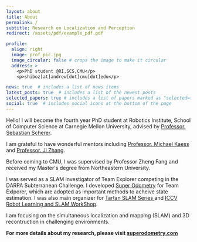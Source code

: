 ```yaml
---
layout: about
title: About
permalink: /
subtitle: Research on Localization and Perception
redirect: /assets/pdf/example_pdf.pdf

profile:
  align: right
  image: prof_pic.jpg
  image_circular: false # crops the image to make it circular
  address: >
    <p>PhD student @RI,SCS,CMU</p>
    <p>shiboz[at]andrew[dot]cmu[dot]edu</p>

news: true  # includes a list of news items
latest_posts: true  # includes a list of the newest posts
selected_papers: true # includes a list of papers marked as "selected={true}"
social: true  # includes social icons at the bottom of the page
---
```


Hello! I will become the fourth year PhD student at Robotics Institute, School of Computer Science at Carnegie Mellon University, advised by  <a href='https://scholar.google.com/citations?user=gxoPfIYAAAAJ&hl=de'> Professor. Sebastian Scherer</a>. 

I am grateful to have wonderful mentors including <a href='http://www.cs.cmu.edu/~kaess/'> Professor. Michael Kaess</a> and <a href='https://frc.ri.cmu.edu/~zhangji/'> Professor. Ji Zhang</a>.

Before coming to CMU, I was supervised by Professor Zheng Fang and received my Master's degree from Northeastern University.

I was served as a SLAM investigator of Team Explorer competing in the DARPA Subterranean Challenge. I developed [Super Odometry](https://superodometry.com/) for Team Exlporer, which are adopted as important methods to acheive state estimation. I was also main organizer for 
[Tartan SLAM Series ](https://theairlab.org/tartanslamseries/) and  [ICCV Robot Learning and SLAM WorkShop](https://superodometry.com/iccv23).

I am focusing on the simultaneous localization and mapping (SLAM) and 3D recontruction in challenging environments. 

**For more details about my research, please visit [superodometry.com](https://superodometry.com/)**

<!-- 
**You can also download my <a href="" target="_blank">[CV]</a> here :-D** -->


<!-- Write your biography here. Tell the world about yourself. Link to your favorite . You can put a picture in, too. The code is already in, just name your picture `prof_pic.jpg` and put it in the `img/` folder.

Put your address / P.O. box / other info right below your picture. You can also disable any of these elements by editing `profile` property of the YAML header of your `_pages/about.md`. Edit `_bibliography/papers.bib` and Jekyll will render your [publications page](/al-folio/publications/) automatically.

Link to your social media connections, too. This theme is set up to use [Font Awesome icons](http://fortawesome.github.io/Font-Awesome/) and [Academicons](https://jpswalsh.github.io/academicons/), like the ones below. Add your Facebook, Twitter, LinkedIn, Google Scholar, or just disable all of them. -->
